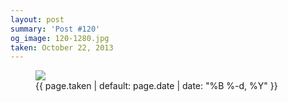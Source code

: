 ```yaml
---
layout: post
summary: 'Post #120'
og_image: 120-1280.jpg
taken: October 22, 2013
---
```


<figure class="post">
<img sizes="(min-width: 700px) 50vw, calc(100vw - 2rem)" src="{{ site.assets_url }}/120-640.jpg" srcset="{{ site.assets_url }}/120-1280.jpg 1280w, {{ site.assets_url }}/120-960.jpg 960w, {{ site.assets_url }}/120-640.jpg 640w, {{ site.assets_url }}/120-320.jpg 320w"/>
<figcaption>
<time>{{ page.taken | default: page.date | date: "%B %-d, %Y" }}</time>
</figcaption>
</figure>
